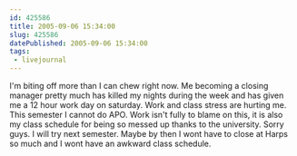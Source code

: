 ```yaml
---
id: 425586
title: 2005-09-06 15:34:00
slug: 425586
datePublished: 2005-09-06 15:34:00
tags:
 - livejournal
---
```


I'm biting off more than I can chew right now. Me becoming a closing manager pretty much has killed my nights during the week and has given me a 12 hour work day on saturday. Work and class stress are hurting me. This semester I cannot do APO. Work isn't fully to blame on this, it is also my class schedule for being so messed up thanks to the university. Sorry guys. I will try next semester. Maybe by then I wont have to close at Harps so much and I wont have an awkward class schedule.
